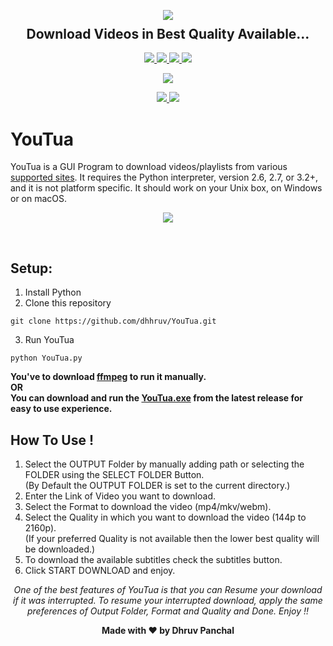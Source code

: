 <p align="center">
  <img src="https://user-images.githubusercontent.com/72680045/103451688-fc129080-4cec-11eb-801d-971c63ca4ba9.png">
  <h2 align="center" style="margin-top: -4px !important;">Download Videos in Best Quality Available...</h2>
  <p align="center">
    <a href="https://github.com/dhhruv/YouTua/blob/master/LICENSE">
      <img src="https://img.shields.io/badge/license-MIT-informational">
    </a>
    <a href="https://www.python.org/">
    	<img src="https://img.shields.io/badge/python-v3.8-informational">
    </a>
    <a href="https://github.com/dhhruv/YouTua">
    	<img src="https://img.shields.io/github/v/release/dhhruv/YouTua?include_prereleases">
    </a>
    <img src="https://img.shields.io/github/downloads/dhhruv/YouTua/total?color=important">
  </p>
</p>
<p align="center">
	<img src="http://ForTheBadge.com/images/badges/made-with-python.svg">
</p>
<p align="center">   
	<a href="https://dev.to/dhhruv/youtua-download-videos-playlists-in-your-preferred-format-and-quality-4mon">
    	<img src="https://img.shields.io/badge/dev.to-0A0A0A?style=for-the-badge&logo=dev.to&logoColor=white">
    </a>
  <a href="https://dhhruv.medium.com/youtua-b32edf77e64d">
      <img src="https://img.shields.io/badge/Medium-12100E?style=for-the-badge&logo=medium&logoColor=white">
    </a>
</p>

# YouTua

YouTua is a GUI Program to download videos/playlists from various [supported sites](https://github.com/dhhruv/YouTua/blob/master/Supported%20Sites.txt). It requires the Python interpreter, version 2.6, 2.7, or 3.2+, and it is not platform specific. It should work on your Unix box, on Windows or on macOS.<br>

<p align="center">
	<img src="https://user-images.githubusercontent.com/72680045/106863834-15916880-66ef-11eb-9178-22f23c2693a4.PNG">
</p>
<br>

## Setup:

1. Install Python
2. Clone this repository
```
git clone https://github.com/dhhruv/YouTua.git
```

3. Run YouTua
```
python YouTua.py
```

  **You've to download [ffmpeg](https://ffmpeg.org/download.html) to run it manually.**<br>
  **OR**<br>
  **You can download and run the [YouTua.exe](https://github.com/dhhruv/YouTua/releases) from the latest release for easy to use experience.**


## How To Use !
1. Select the OUTPUT Folder by manually adding path or selecting the FOLDER using the SELECT FOLDER Button.<br>
(By Default the OUTPUT FOLDER is set to the current directory.)
2. Enter the Link of Video you want to download.
3. Select the Format to download the video (mp4/mkv/webm).
4. Select the Quality in which you want to download the video (144p to 2160p).<br>
(If your preferred Quality is not available then the lower best quality will be downloaded.) 
5. To download the available subtitles check the subtitles button.
6. Click START DOWNLOAD and enjoy.

<p align='center'><i>One of the best features of YouTua is that you can Resume your download if it was interrupted. To resume your interrupted download, apply the same preferences of Output Folder, Format and Quality and Done. Enjoy !!</i></p>

<p align='center'><b>Made with ❤ by Dhruv Panchal</b></p>